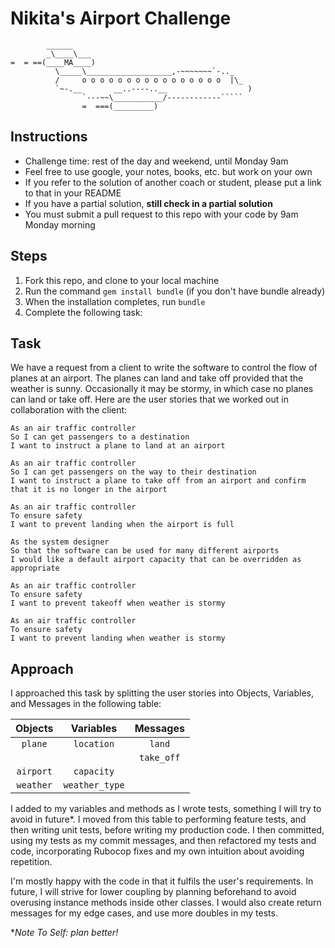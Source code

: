 Nikita's Airport Challenge
=================

```
        ______
        _\____\___
=  = ==(____MA____)
          \_____\___________________,-~~~~~~~`-.._
          /     o o o o o o o o o o o o o o o o  |\_
          `~-.__       __..----..__                  )
                `---~~\___________/------------`````
                =  ===(_________)

```

Instructions
---------

* Challenge time: rest of the day and weekend, until Monday 9am
* Feel free to use google, your notes, books, etc. but work on your own
* If you refer to the solution of another coach or student, please put a link to that in your README
* If you have a partial solution, **still check in a partial solution**
* You must submit a pull request to this repo with your code by 9am Monday morning

Steps
-------

1. Fork this repo, and clone to your local machine
2. Run the command `gem install bundle` (if you don't have bundle already)
3. When the installation completes, run `bundle`
4. Complete the following task:

Task
-----

We have a request from a client to write the software to control the flow of planes at an airport. The planes can land and take off provided that the weather is sunny. Occasionally it may be stormy, in which case no planes can land or take off.  Here are the user stories that we worked out in collaboration with the client:

```
As an air traffic controller
So I can get passengers to a destination
I want to instruct a plane to land at an airport

As an air traffic controller
So I can get passengers on the way to their destination
I want to instruct a plane to take off from an airport and confirm that it is no longer in the airport

As an air traffic controller
To ensure safety
I want to prevent landing when the airport is full

As the system designer
So that the software can be used for many different airports
I would like a default airport capacity that can be overridden as appropriate

As an air traffic controller
To ensure safety
I want to prevent takeoff when weather is stormy

As an air traffic controller
To ensure safety
I want to prevent landing when weather is stormy
```

Approach
-------

I approached this task by splitting the user stories into Objects, Variables, and Messages in the following table:

| Objects  |Variables| Messages  |
| :-------------: | :-------------: | :-------------: |
| `plane` | `location` | `land`  |
|   |   | `take_off` |
| `airport`  | `capacity`  |  |
| `weather` | `weather_type`  |  |

I added to my variables and methods as I wrote tests, something I will try to avoid in future*. I moved from this table to performing feature tests, and then writing unit tests, before writing my production code. I then committed, using my tests as my commit messages, and then refactored my tests and code, incorporating Rubocop fixes and my own intuition about avoiding repetition.

I'm mostly happy with the code in that it fulfils the user's requirements. In future, I will strive for lower coupling by planning beforehand to avoid overusing instance methods inside other classes. I would also create return messages for my edge cases, and use more doubles in my tests. 

**Note To Self: plan better!*
